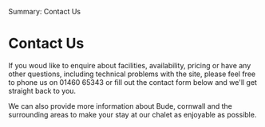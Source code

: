Summary: Contact Us

# Contact Us

If you woud like to enquire about facilities, availability, pricing or have any other questions, including technical problems with the site, please feel free to phone us on 01460 65343 or fill out the contact form below and we'll get straight back to you.

We can also provide more information about Bude, cornwall and the surrounding areas to make your stay at our chalet as enjoyable as possible.